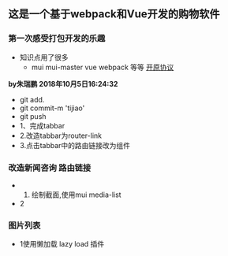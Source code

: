 ## 这是一个基于webpack和Vue开发的购物软件
### 第一次感受打包开发的乐趣
+ 知识点用了很多
  - mui  mui-master  vue webpack 等等
[开原协议](http://www.baidu.com)

**by朱瑞鹏 2018年10月5日16:24:32**
+ git add.
+ git commit-m 'tijiao'
+ git push
+ 1、完成tabbar
+ 2.改造tabbar为router-link
+ 3.点击tabbar中的路由链接改为组件
### 改造新闻咨询 路由链接
 + 1. 绘制截面,使用mui media-list
 + 2

### 图片列表
 + 1使用懒加载 lazy load 插件
